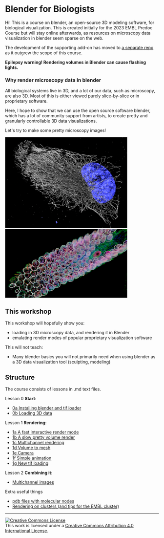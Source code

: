 # Blender for Biologists

Hi! This is a course on blender, an open-source 3D modeling software, for biological visualization. This is created initially for the 2023 EMBL Predoc Course but will stay online afterwards, as resources on microscopy data visualization in blender seem sparse on the web. 

The development of the supporting add-on has moved to [a separate repo](https://github.com/oanegros/tif2bpy) as it outgrew the scope of this course. 

**Epilepsy warning! Rendering volumes in Blender can cause flashing lights.**

### Why render microscopy data in blender

All biological systems live in 3D, and a lot of our data, such as microscopy, are also 3D. Most of this is either viewed purely slice-by-slice or in proprietary software. 

Here, I hope to show that we can use the open source software blender, which has a lot of community support from artists, to create pretty and granularly controllable 3D data visualizations.

Let's try to make some pretty microscopy images! 

<img src="./figures/pretty1.png"  width="400"/>
<br>
<img src="./figures/celegans1.png"  width="400"/>


## This workshop

This workshop will hopefully show you:
- loading in 3D microscopy data, and rendering it in Blender
- emulating render modes of popular proprietary visualization software

This will not teach:
- Many blender basics you will not primarily need when using blender as a 3D data visualization tool (sculpting, modeling)

## Structure

The course consists of lessons in .md text files. 

Lesson 0 **Start**:
- [0a Installing blender and tif loader](./lessons/0a_Installing_blender_and_zstacker.md)
- [0b Loading 3D data](./lessons/0b_loading%203D%20data.md)

Lesson 1 **Rendering**: 
- [1a A fast interactive render mode](./lessons/1a_eevee_emission.md)
- [1b A slow pretty volume render](./lessons/1b_cycles_emission_plus_density.md)
- [1c Multichannel rendering](./lessons/1c_multichannel.ms)
- [1d Volume to mesh](./lessons/1d_volume_to_mesh.md)
- [1e Camera](./lessons/1e_camera.md)
- [1f Simple animation](./lessons/1f_animation.md)
- [1g New tif loading](./lessons/1g_new_tif_loader.md)

Lesson 2 **Combining it**:
- [Multichannel images](./lessons/2_multichannel.md)

Extra useful things
- [pdb files with molecular nodes](./extra_lessons/molecular_nodes.md)
- [Rendering on clusters (and tips for the EMBL cluster)](./extra_lessons/cluster_rendering.md)

---

<a rel="license" href="http://creativecommons.org/licenses/by/4.0/"><img alt="Creative Commons License" style="border-width:0" src="https://i.creativecommons.org/l/by/4.0/88x31.png" /></a><br />This work is licensed under a <a rel="license" href="http://creativecommons.org/licenses/by/4.0/">Creative Commons Attribution 4.0 International License</a>.
